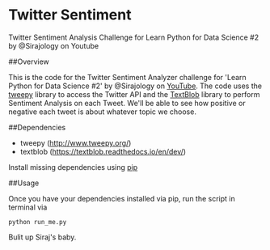 # Twitter Sentiment
Twitter Sentiment Analysis Challenge for Learn Python for Data Science #2 by @Sirajology on Youtube

##Overview

This is the code for the Twitter Sentiment Analyzer challenge for 'Learn Python for Data Science #2' by @Sirajology on [YouTube](https://youtu.be/o_OZdbCzHUA). The code uses the [tweepy](http://www.tweepy.org/)  library to access the Twitter API and the [TextBlob](https://textblob.readthedocs.io/en/dev/) library to perform Sentiment Analysis on each Tweet. We'll be able to see how positive or negative each tweet is about whatever topic we choose. 

##Dependencies

* tweepy (http://www.tweepy.org/)
* textblob (https://textblob.readthedocs.io/en/dev/)

Install missing dependencies using [pip](https://pip.pypa.io/en/stable/installing/)

##Usage

Once you have your dependencies installed via pip, run the script in terminal via

```
python run_me.py
```

Bulit up Siraj's baby.
